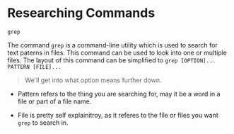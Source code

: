 # Researching Commands

`grep`

The command `grep` is a command-line utility which is used to search for text paterns in files. 
This command can be used to look into one or multiple files.
The layout of this command can be simplified to `grep [OPTION]... PATTERN [FILE]...`
> We'll get into what option means further down.

* Pattern refers to the thing you are searching for, may it be a word in a file or part of a file name.

* File is pretty self explainitroy, as it referes to the file or files you want `grep` to search in.

